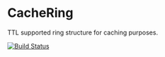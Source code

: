 # CacheRing

TTL supported ring structure for caching purposes.


[![Build Status](https://travis-ci.org/bahadrix/cachering.svg?branch=master)](https://travis-ci.org/bahadrix/cachering)